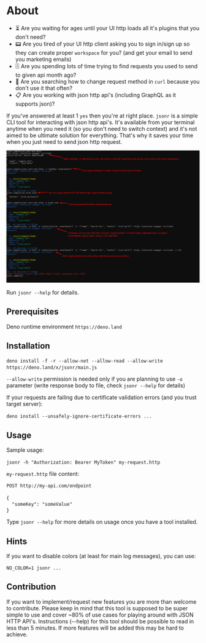 # About

* :hourglass_flowing_sand: Are you waiting for ages until your UI http loads all it's plugins that you don't need?
* :pager: Are you tired of your UI http client asking you to sign in/sign up so they can create proper `workspace` for you? (and get your email to send you marketing emails)
* :file_cabinet: Are you spending lots of time trying to find requests you used to send to given api month ago?
* :microscope: Are you searching how to change request method in `curl` because you don't use it that often?
* :clipboard: Are you working with json http api's (including GraphQL as it supports json)?

If you've answered at least 1 `yes` then you're at right place. `jsonr` is a simple CLI tool for interacting with json http api's. It's available from your terminal
anytime when you need it (so you don't need to switch context) and it's not aimed to be ultimate solution for everything. That's why it saves your time when you
just need to send json http request.

![image](./jsonr.png)

Run `jsonr --help` for details.

## Prerequisites

Deno runtime environment `https://deno.land`

## Installation

`deno install -f -r --allow-net --allow-read --allow-write https://deno.land/x/jsonr/main.js`

`--allow-write` permission is needed only if you are planning to use `-o`
parameter (write response body to file, check `jsonr --help` for details)

If your requests are failing due to certificate validation errors (and you trust
target server):

`deno install --unsafely-ignore-certificate-errors ...`

## Usage

Sample usage:

`jsonr -h "Authorization: Bearer MyToken" my-request.http`

`my-request.http` file content:

```
POST http://my-api.com/endpoint

{
  "someKey": "someValue"
}
```

Type `jsonr --help` for more details on usage once you have a tool installed.

## Hints

If you want to disable colors (at least for main log messages), you can use:

```
NO_COLOR=1 jsonr ...
```

## Contribution

If you want to implement/request new features you are more than welcome to contribute.
Please keep in mind that this tool is supposed to be super simple to use and cover 
~80% of use cases for playing around with JSON HTTP API's. Instructions (--help) for 
this tool should be possible to read in less than 5 minutes. If more features will 
be added this may be hard to achieve.
